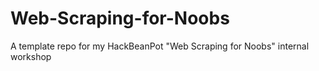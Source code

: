 # Web-Scraping-for-Noobs
A template repo for my HackBeanPot "Web Scraping for Noobs" internal workshop

